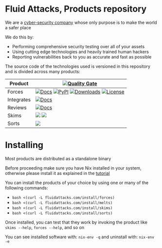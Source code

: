 # Fluid Attacks, Products repository

We are a [cyber-security company](https://fluidattacks.com) whose only purpose is
to make the world a safer place

We do this by:
- Performing comprehensive security testing over all of your assets
- Using cutting edge technologies and heavily trained human hackers
- Reporting vulnerabilities back to you as accurate and fast as possible

The source code of the technologies used is versioned in this repository
and is divided across many products:

| Product | [![Quality Gate](https://sonarcloud.io/api/project_badges/measure?project=fluidattacks_product&metric=alert_status)](https://sonarcloud.io/dashboard?id=fluidattacks_product) |
|---------|-|
| Forces  |[![Docs](https://img.shields.io/badge/Docs-grey)](./forces/README.md) [![PyPI](https://img.shields.io/pypi/v/forces)](https://pypi.org/project/forces) [![Downloads](https://img.shields.io/pypi/dm/forces)](https://pypi.org/project/forces) [![License](https://img.shields.io/pypi/l/forces)](../LICENSE) |
| Integrates | [![Docs](https://img.shields.io/badge/Docs-grey)](./integrates/README.md) |
| Reviews | [![Docs](https://img.shields.io/badge/Docs-grey)](./reviews/README.md) |
| Skims | [![](https://img.shields.io/badge/Docs-grey)](https://fluidattacks.com/resources/doc/skims/) [![](https://img.shields.io/badge/Contributing-green)](./skims/README.md) |
| Sorts | [![](https://img.shields.io/badge/Docs-grey)](./sorts/README.md) |

# Installing

Most products are distributed as a standalone binary

Before proceeding make sure you have Nix installed in your system,
otherwise please install it as explained in the [tutorial](https://nixos.org/download.html)

You can install the products of your choice by using one or many of
the following commands:

- `bash <(curl -L fluidattacks.com/install/forces)`
- `bash <(curl -L fluidattacks.com/install/melts)`
- `bash <(curl -L fluidattacks.com/install/skims)`
- `bash <(curl -L fluidattacks.com/install/sorts)`

Once installed, you can test that they work by invoking the product
like `skims --help`, `forces --help`, and so on

You can see installed software with: `nix-env -q` and uninstall with: `nix-env -e`
